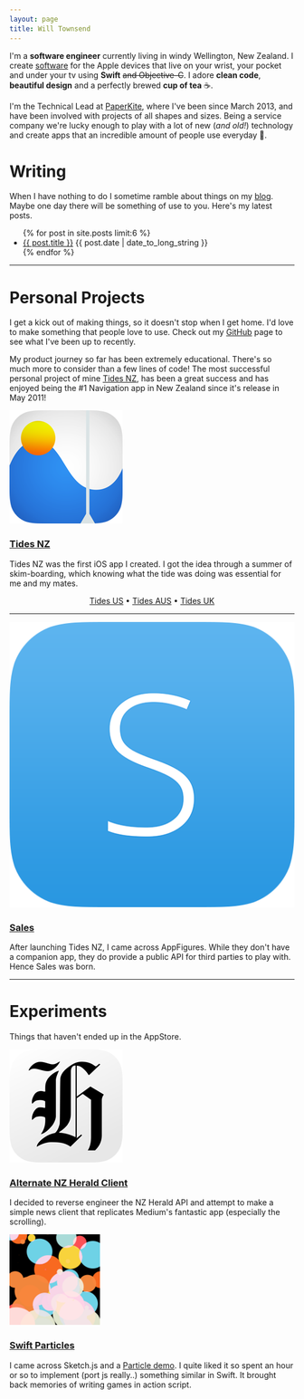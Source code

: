 ```yaml
---
layout: page
title: Will Townsend
---
```


I'm a __software engineer__ currently living in windy Wellington, New Zealand. I create [software](https://github.com/wtsnz) for the Apple devices that live on your wrist, your pocket and under your tv using __Swift__ <s>and Objective-C</s>. I adore __clean code__, __beautiful design__ and a perfectly brewed __cup of tea__ ☕️.

I'm the Technical Lead at [PaperKite](http://paperkite.co.nz), where I've been since March 2013, and have been involved with projects of all shapes and sizes. Being a service company we're lucky enough to play with a lot of new (_and old!_) technology and create apps that an incredible amount of people use everyday 🎉.

# Writing

When I have nothing to do I sometime ramble about things on my [blog](/blog). Maybe one day there will be something of use to you. Here's my latest posts.

<ul class="posts">
	{% for post in site.posts limit:6 %}
	<li><a href="{{ post.url }}">{{ post.title }}</a> <span class="when hidden-xs">{{ post.date | date_to_long_string }}</span></li>
	{% endfor %}
</ul>

<hr />

# Personal Projects

I get a kick out of making things, so it doesn't stop when I get home. I'd love to make something that people love to use. Check out my [GitHub](https://github.com/wtsnz) page to see what I've been up to recently.

My product journey so far has been extremely educational. There's so much more to consider than a few lines of code! The most successful personal project of mine <a href="http://tidesapp.co.nz">Tides NZ</a>, has been a great success and has enjoyed being the #1 Navigation app in New Zealand since it's release in May 2011!



<div class="row project project-first">
	<div class="left">
		<a href="http://tidesapp.co.nz/" target="_blank" title="Tides NZ">
	        <img class="project-img" src="/img/icon_tides_nz.png" />
	    </a>
	</div>
	<div class="right">
			<h3><a href="http://tidesapp.co.nz" target="_blank">Tides NZ</a></h3>
			<p>Tides NZ was the first iOS app I created. I got the idea through a summer of skim-boarding, which knowing what the tide was doing was essential for me and my mates.</p>
			<!-- <p> -->
				<center>
					<a href="https://itunes.apple.com/nz/app/tides-us/id590041098?mt=8" target="_blank">Tides US</a> • <a href="https://itunes.apple.com/nz/app/tides-aus/id593206209?mt=8" target="_blank">Tides AUS</a> • <a href="https://itunes.apple.com/nz/app/tides-uk/id571880354?mt=8" target="_blank">Tides UK</a>
				</center>
			<!-- </p> -->
	</div>
</div>

<hr />

<div class="row project">
	<div class="left">
		<a href="http://getsalesapp.com/" target="_blank" title="Sales for AppFigures">
	        <img class="project-img" src="/img/icon_sales.png" />
	    </a>
	</div>
	<div class="right">
			<h3><a href="http://getsalesapp.com" target="_blank">Sales</a></h3>
			<p>After launching Tides NZ, I came across AppFigures. While they don't have a companion app, they do provide a public API for third parties to play with. Hence Sales was born.</p>
	</div>
</div>

<hr />

<h1>Experiments</h1>
<p>Things that haven't ended up in the AppStore.</p>
<div class="row project project-first">
	<div class="left">
		<a href="https://github.com/wtsnz/NZHerald" target="_blank" title="Alternate NZHerald Client">
	        <img class="project-img" src="/img/icon_nzh.png" />
	    </a>
	</div>
	<div class="right">
			<h3><a href="https://github.com/wtsnz/NZHerald" target="_blank">Alternate NZ Herald Client</a></h3>
			<p>I decided to reverse engineer the NZ Herald API and attempt to make a simple news client that replicates Medium's fantastic app (especially the scrolling).</p>
	</div>
</div>

<div class="row project project-first">
	<div class="left">
		<a href="https://github.com/wtsnz/Swift-Particles" target="_blank" title="Swift Particles">
	        <img class="project-img" src="/img/swift-particles.png" />
	    </a>
	</div>
	<div class="right">
			<h3><a href="https://github.com/wtsnz/Swift-Particles" target="_blank">Swift Particles</a></h3>
			<p>I came across Sketch.js and a <a href="http://soulwire.github.io/sketch.js/examples/particles.html">Particle demo</a>. I quite liked it so spent an hour or so to implement (port js really..) something similar in Swift. It brought back memories of writing games in action script.</p>
	</div>
</div>

